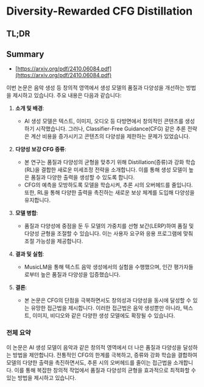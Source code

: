 # Diversity-Rewarded CFG Distillation
## TL;DR
## Summary
- [https://arxiv.org/pdf/2410.06084.pdf](https://arxiv.org/pdf/2410.06084.pdf)

이번 논문은 음악 생성 등 창의적 영역에서 생성 모델의 품질과 다양성을 개선하는 방법을 제시하고 있습니다. 주요 내용은 다음과 같습니다:

1. **소개 및 배경**:
   - AI 생성 모델은 텍스트, 이미지, 오디오 등 다방면에서 창의적인 콘텐츠를 생성하기 시작했습니다. 그러나, Classifier-Free Guidance(CFG) 같은 추론 전략은 계산 비용을 증가시키고 콘텐츠의 다양성을 제한하는 문제가 있었습니다.

2. **다양성 보강 CFG 증류**:
   - 본 연구는 품질과 다양성의 균형을 맞추기 위해 Distillation(증류)과 강화 학습(RL)을 결합한 새로운 미세조정 전략을 소개합니다. 이를 통해 생성 모델이 높은 품질과 다양한 출력을 생성할 수 있도록 합니다.
   - CFG의 예측을 모방하도록 모델을 학습시켜, 추론 시의 오버헤드를 줄입니다. 또한, RL을 통해 다양한 출력을 촉진하는 새로운 보상 체계를 도입해 다양성을 유지합니다.

3. **모델 병합**:
   - 품질과 다양성에 중점을 둔 두 모델의 가중치를 선형 보간(LERP)하여 품질 및 다양성 균형을 조절할 수 있습니다. 이는 사용자 요구와 응용 프로그램에 맞춰 조절 가능성을 제공합니다.

4. **결과 및 실험**:
   - MusicLM을 통해 텍스트 음악 생성에서의 실험을 수행했으며, 인간 평가자들로부터 높은 품질과 다양성을 입증했습니다.

5. **결론**:
   - 본 논문은 CFG의 단점을 극복하면서도 창의성과 다양성을 동시에 달성할 수 있는 유망한 접근법을 제시합니다. 이러한 접근법은 음악 생성뿐만 아니라, 텍스트, 이미지, 비디오와 같은 다양한 생성 모델에도 확장될 수 있습니다.

### 전체 요약
이 논문은 AI 생성 모델이 음악과 같은 창의적 영역에서 더 나은 품질과 다양성을 달성하는 방법을 제안합니다. 전통적인 CFG의 한계를 극복하고, 증류와 강화 학습을 결합하여 모델의 다양한 출력을 촉진하면서도, 추론 시의 오버헤드를 줄이는 접근법을 소개합니다. 이를 통해 복잡한 창의적 작업에서 품질과 다양성의 균형을 효과적으로 최적화할 수 있는 방법을 제시하고 있습니다.